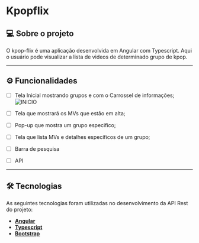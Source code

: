 # Kpopflix

## 💻 Sobre o projeto

O kpop-flix é uma aplicação desenvolvida em Angular com Typescript. Aqui o usuário pode visualizar a lista de 
videos de determinado grupo de kpop.

---

## ⚙️ Funcionalidades

- [ ] Tela Inicial mostrando grupos e com o Carrossel de informações;
![INICIO](../kpopflix/src/assets/gif1.gif)

- [ ] Tela que mostrará os MVs que estão em alta;
- [ ] Pop-up que mostra um grupo especifico;
- [ ] Tela que lista MVs e detalhes específicos de um grupo;
- [ ] Barra de pesquisa
- [ ] API 

---

## 🛠 Tecnologias

As seguintes tecnologias foram utilizadas no desenvolvimento da API Rest do projeto:

- **[Angular](https://www.oracle.com/java)**
- **[Typescript](https://spring.io/projects/spring-boot)**
- **[Bootstrap](https://maven.apache.org)**






